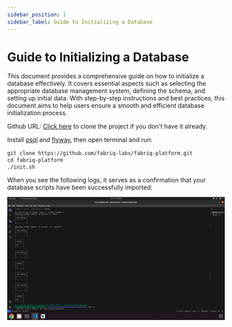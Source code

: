 ```yaml
---
sidebar_position: 1
sidebar_label: Guide to Initializing a Database
---
```


# Guide to Initializing a Database

This document provides a comprehensive guide on how to initialize a database effectively. It covers essential aspects such as selecting the appropriate database management system, defining the schema, and setting up initial data. With step-by-step instructions and best practices, this document aims to help users ensure a smooth and efficient database initialization process.

Github URL:  [Click here](https://github.com/fabriq-labs/fabriq-platform/tree/master/) to clone the project if you don't have it already.

Install [psql](https://www.postgresql.org/download/) and [flyway](https://flywaydb.org/), then open terminal and run:
```shell
git clone https://github.com/fabriq-labs/fabriq-platform.git
cd fabriq-platform
./init.sh
```
When you see the following logs, it serves as a confirmation that your database scripts have been successfully imported:

![flyway_running](/img/flyway_running.png)

